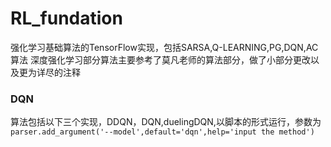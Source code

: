 # RL_fundation
强化学习基础算法的TensorFlow实现，包括SARSA,Q-LEARNING,PG,DQN,AC算法
深度强化学习部分算法主要参考了莫凡老师的算法部分，做了小部分更改以及更为详尽的注释
### DQN
算法包括以下三个实现，DDQN，DQN,duelingDQN,以脚本的形式运行，参数为
`parser.add_argument('--model',default='dqn',help='input the method')`

